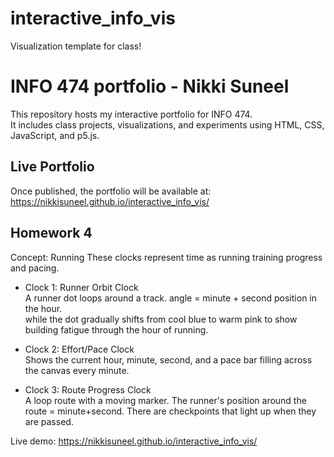# interactive_info_vis
Visualization template for class!

# INFO 474 portfolio - Nikki Suneel

This repository hosts my interactive portfolio for INFO 474.  
It includes class projects, visualizations, and experiments using HTML, CSS, JavaScript, and p5.js.  

## Live Portfolio
Once published, the portfolio will be available at:  
https://nikkisuneel.github.io/interactive_info_vis/


## Homework 4

Concept: Running
These clocks represent time as running training progress and pacing.

- Clock 1: Runner Orbit Clock  
  A runner dot loops around a track. angle = minute + second position in the hour.  
  while the dot gradually shifts from cool blue to warm pink to show building fatigue through the hour of running.
  
- Clock 2: Effort/Pace Clock  
  Shows the current hour, minute, second, and a pace bar filling across the canvas every minute.

- Clock 3: Route Progress Clock  
  A loop route with a moving marker. The runner's position around the route = minute+second. There are checkpoints that light up when they are passed. 

Live demo: https://nikkisuneel.github.io/interactive_info_vis/

